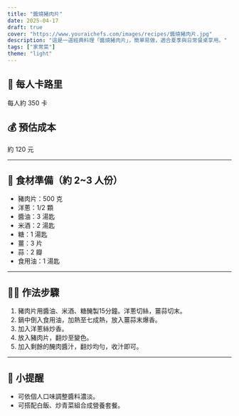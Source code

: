 ```yaml
---
title: "醬燒豬肉片"
date: 2025-04-17
draft: true
cover: "https://www.youraichefs.com/images/recipes/醬燒豬肉片.jpg"
description: "這是一道經典料理「醬燒豬肉片」，簡單易做，適合夏季與日常餐桌享用。"
tags: ["家常菜"]
theme: "light"
---
```


## 🥄 每人卡路里  
每人約 350 卡

## 💰 預估成本  
約 120 元

---

## 🧾 食材準備（約 2~3 人份）

- 豬肉片：500 克
- 洋蔥：1/2 顆
- 醬油：3 湯匙
- 米酒：2 湯匙
- 糖：1 湯匙
- 薑：3 片
- 蒜：2 瓣
- 食用油：1 湯匙

---

## 👩‍🍳 作法步驟

1. 豬肉片用醬油、米酒、糖醃製15分鐘。洋蔥切絲，薑蒜切末。
2. 鍋中倒入食用油，加熱至七成熱，放入薑蒜末爆香。
3. 加入洋蔥絲炒香。
4. 放入豬肉片，翻炒至變色。
5. 加入剩餘的醃肉醬汁，翻炒均勻，收汁即可。

---

## 📝 小提醒

- 可依個人口味調整醬料濃淡。
- 可搭配白飯、炒青菜組合成營養套餐。
